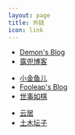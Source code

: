 ```yaml
---
layout: page
title: 外链
icon: link
---
```


- [Demon's Blog](http://demon.tw/)
- [露兜博客](https://www.ludou.org/)
<!-- - [博士牌民工](http://www.yue366.com/) -->
- [小金鱼儿](https://haoyu.love/)
- [Fooleap's Blog](https://blog.fooleap.org/)
- [世事如棋](http://blog.wangruixing.cn/)
<!-- - [旅行漫记](https://travel.synyan.net/) -->
- [云居](http://gerry.lamost.org/blog/)
- [土木坛子](https://tumutanzi.com/)